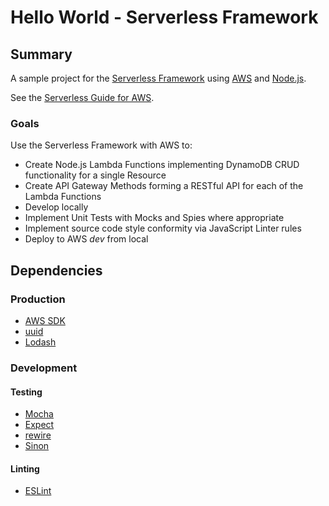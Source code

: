 # Hello World - Serverless Framework

## Summary
A sample project for the [Serverless Framework](https://serverless.com) using [AWS](https://aws.amazon.com/) and [Node.js](https://nodejs.org).

See the [Serverless Guide for AWS](https://serverless.com/framework/docs/providers/aws/guide/intro/).

### Goals

Use the Serverless Framework with AWS to:

* Create Node.js Lambda Functions implementing DynamoDB CRUD functionality for a single Resource
* Create API Gateway Methods forming a RESTful API for each of the Lambda Functions
* Develop locally
* Implement Unit Tests with Mocks and Spies where appropriate
* Implement source code style conformity via JavaScript Linter rules
* Deploy to AWS _dev_ from local

## Dependencies

### Production

* [AWS SDK](https://aws.amazon.com/sdk-for-node-js/)
* [uuid](https://www.npmjs.com/package/uuid)
* [Lodash](https://lodash.com/)

### Development

#### Testing

* [Mocha](http://mochajs.org/)
* [Expect](https://facebook.github.io/jest/docs/en/expect.html)
* [rewire](https://www.npmjs.com/package/rewire)
* [Sinon](http://sinonjs.org/)

#### Linting

* [ESLint](https://eslint.org/)
